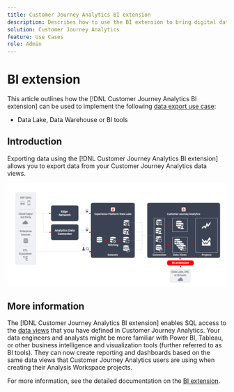 ```yaml
---
title: Customer Journey Analytics BI extension
description: Describes how to use the BI extension to bring digital data into your own BI tools or Data Lake for use with additional datasets.
solution: Customer Journey Analytics
feature: Use Cases
role: Admin
---
```


# BI extension

This article outlines how the [!DNL Customer Journey Analytics BI extension] can be used to implement the following [data export use case](overview.md):

- Data Lake, Data Warehouse or BI tools

## Introduction

Exporting data using the [!DNL Customer Journey Analytics BI extension] allows you to export data from your Customer Journey Analytics data views.

![BI extension](../assets/bi-extension.svg)

## More information

The [!DNL Customer Journey Analytics BI extension] enables SQL access to the [data views](./data-views.md) that you have defined in Customer Journey Analytics. Your data engineers and analysts might be more familiar with Power BI, Tableau, or other business intelligence and visualization tools (further referred to as BI tools). They can now create reporting and dashboards based on the same data views that Customer Journey Analytics users are using when creating their Analysis Workspace projects.

For more information, see the detailed documentation on the [BI extension](../../data-views/bi-extension.md). 
